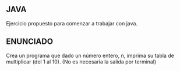 ## JAVA

Ejercicio propuesto para comenzar a trabajar con java.

## ENUNCIADO
Crea un programa que dado un número entero, n, imprima su tabla de multiplicar (del 1 al 10). (No es necesaria la salida por terminal)
